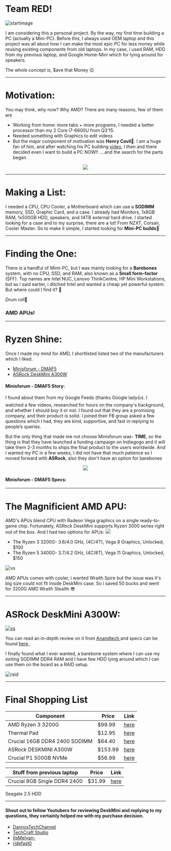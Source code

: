 # Team RED!

![startimage](git-images/intro.png)

I am considering this a personal project. By the way, my first time building a PC (actually a Mini-PC). Before this, I always used OEM laptop and this project was all about how I can make the most epic PC for less money while reusing existing components from old laptops. In my case, i used RAM, HDD from my previous laptop, and Google Home-Mini which for lying around for speakers.

The whole concept is, $ave that Money :wink:

---

# Motivation:
You may think, why now? Why AMD?
There are many reasons, few of them are
 
- Working from home: more tabs + more programs, I needed a better processor than my 2 Core i7-6600U from Q3'15.
- Needed something with Graphics to edit videos 
- But the major component of motivation was **Henry Cavil**:muscle:. I am a huge fan of him, and after watching his PC building <a href="https://jamonline.ph/tech-news/watch-henry-cavill-seductively-build-a-300k-gaming-pc//"> video</a>, I then and there decided even I want to build a PC NOW!! ....and the search for the parts began 
<p align="center">
  <img src="https://jamonline.ph/wp-content/uploads/2020/07/Henry-Cavill-Gaming-PC.png"></a>
</p>

---

# Making a List:

I needed a CPU, CPU Cooler, a Motherboard which can use a **SODIMM** memory, SSD, Graphic Card, and a case.
I already had Monitors, 1x8GB RAM, 1x500GB HDD, speakers, and 14TB external hard drive.
I started looking for a case and to my surprise, there are a lot! From NZXT, Corsair, Cooler Master. So to make it simple, I started looking for **Mini-PC builds**:eyes:

---

# Finding the One:

There is a handful of Mimi-PC, but I was mainly looking for a **Barebones** system, with no CPU, SSD, and RAM, also known as a **Small form-factor** (SFF).
Top names are Intel NUC, Lenovo ThinkCentre, HP Mini Workstations, but as I said earlier, i ditched Intel and wanted a cheap yet powerful system. But where could I find it? 🤔

*Drum roll*🥁 

### AMD APUs!

---

# Ryzen Shine:

Once I made my mind for AMD, I shortlisted listed two of the manufacturers which I liked.

 - <a href="https://www.indiegogo.com/projects/the-next-gen-minis-amd-yes#/"> Minisforum - DMAF5 </a>
 - <a href="https://asrock.com/nettop/AMD/DeskMini%20A300%20Series/"> ASRock DeskMini A300W </a>

#### Minisforum - DMAF5 Story:
I found about them from my Google Feeds (thanks Google lady:+1:). I watched a few videos, researched for hours on the company's background, and whether I should buy it or not. I found out that they are a promising company, and their product is solid. I joined their FB group asked a few questions which I had, they are kind, supportive, and fast in replying to people’s queries.

But the only thing that made me not choose Minisforum was- **TIME**, so the thing is that they have launched a funding campaign on Indiegogo and it will take them 2-3 months to ships the final product to the users worldwide. And I wanted my PC in a few weeks, I did not have that much patience so I moved forward with **ASRock**, also they don't have an option for barebones 

<p align="center">
  <img src="https://github.com/Mantej-Singh/Building-a-PC/blob/master/git-images/DMAF5.jpg"></a>
</p>


#### Minisforum - DMAF5 Specs:
<p align="center">
  
</p>

---

# The Magnificient AMD APU:

AMD's APUs blend CPU with Radeon Vega graphics on a single ready-to-game chip. Fortunately, ASRock DeskMini supports Ryzen 3000 series right out of the box. And I had two options for APUs:
<img src="https://cdn.wccftech.com/wp-content/uploads/2017/12/AMD-Vega-11.jpg"></a>


- The Ryzen 3 3200G- 3.6/4.0 GHz, (4C/4T), Vega 8 Graphics, Unlocked, $100
- The Ryzen 5 3400G- 3.7/4.2 GHz, (4C/8T), Vega 11 Graphics, Unlocked, $150

![vs](git-images/3v5.jpg)

AMD APUs comes with cooler, i wanted Wraith Spire but the issue was it's big size could not fit inside DeskMini case. So i saved 50 bucks and went for 3200G AMD Wraith Stealth :sunglasses:

---

# ASRock DeskMini A300W:
<a href="https://asrock.com/nettop/AMD/DeskMini%20A300%20Series/#Overview"> ![vs](git-images/DeskMini.png)</a>


You can read an in-depth  review on it from <a href="https://www.anandtech.com/show/14251/asrock-deskmini-a300-review-an-affordable-diy-amd-ryzen-minipc"> Anandtech </a> and specs can be found <a href="https://asrock.com/nettop/AMD/DeskMini%20A300%20Series/#Specification"> here </a>.

I finally found what I ever wanted, a barebone system where I can use my exiting SODIMM DDR4 RAM and I have few HDD lying around which I can use them on the board as a RAID setup.

![raid](git-images/raid.png)

---

# Final Shopping List

Component | Price | Link
-- | ---- | ----
AMD Ryzen 3 3200G | $99.99 | <a href="https://www.amazon.com/gp/product/B07STGHZK8/ref=ppx_yo_dt_b_asin_title_o01_s00?ie=UTF8&psc=1"> here </a>
Thermal Pad | $12.95 | <a href="https://www.amazon.com/gp/product/B07CK9SHZG/ref=ppx_yo_dt_b_asin_title_o03_s01?ie=UTF8&psc=1"> here </a>
Crucial 16GB DDR4 2400 SODIMM | $64.40 | <a href="https://www.amazon.com/gp/product/B019FRBHZ0/ref=ppx_yo_dt_b_asin_title_o00_s00?ie=UTF8&psc=1"> here </a>
ASRock DESKMINI A300W | $153.99 | <a href="https://www.newegg.com/asrock-deskmini-a300w/p/N82E16856158064?Item=N82E16856158064"> here </a>
Crucial P1 500GB NVMe | $56.99 | <a href="https://www.newegg.com/crucial-p1-500gb/p/N82E16820156200?Item=N82E16820156200"> here </a>


Stuff from previous laptop | Price | Link
-- | ---- | ----
Crucial 8GB Single DDR4 2400 | $31.99 |  <a href="https://www.amazon.com/gp/product/B01BIWKP58/ref=ppx_yo_dt_b_asin_title_o00_s00?ie=UTF8&psc=1"> here </a> 
Seagate 2.5 HDD

--- 

#### Shout out to fellow Youtubers for reviewing DeskMini and replying to my questions, they certainly helped me with my purchase decision.

- <a href="https://youtu.be/gVfVYtWGDgs"> DannysTechChannel </a>
- <a href="https://youtu.be/8UhzMgFD12w"> TechCraft Studio </a>
- <a href="https://youtu.be/QwP3TmDHc_o"> ItsMeIvan-</a>
- <a href="https://youtu.be/H1IEDxvVczE"> ridefast0 </a>


